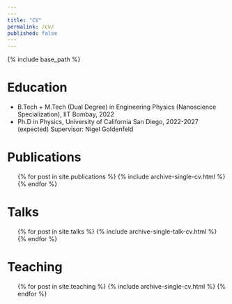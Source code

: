 ```yaml
---
​---
title: "CV"
permalink: /cv/
published: false
​---
---
```


{% include base_path %}

Education
======
* B.Tech + M.Tech (Dual Degree) in Engineering Physics (Nanoscience Specialization), IIT Bombay, 2022
* Ph.D in Physics, University of California San Diego, 2022-2027 (expected)
  Supervisor: Nigel Goldenfeld

Publications
======
  <ul>{% for post in site.publications %}
    {% include archive-single-cv.html %}
  {% endfor %}</ul>

Talks
======
  <ul>{% for post in site.talks %}
    {% include archive-single-talk-cv.html %}
  {% endfor %}</ul>

Teaching
======
  <ul>{% for post in site.teaching %}
    {% include archive-single-cv.html %}
  {% endfor %}</ul>
